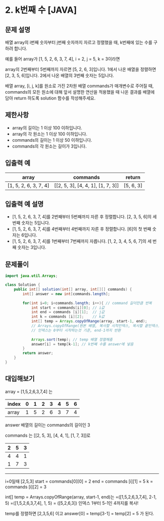 # 2. k번째 수 [JAVA]

## 문제 설명

배열 array의 i번째 숫자부터 j번째 숫자까지 자르고 정렬했을 때, k번째에 있는 수를 구하려 합니다.

예를 들어 array가 [1, 5, 2, 6, 3, 7, 4], i = 2, j = 5, k = 3이라면

array의 2번째부터 5번째까지 자르면 [5, 2, 6, 3]입니다.
1에서 나온 배열을 정렬하면 [2, 3, 5, 6]입니다.
2에서 나온 배열의 3번째 숫자는 5입니다.

배열 array, [i, j, k]를 원소로 가진 2차원 배열 commands가 매개변수로 주어질 때, 
commands의 모든 원소에 대해 앞서 설명한 연산을 적용했을 때 나온 결과를 배열에 담아 return 하도록 solution 함수를 작성해주세요.

## 제한사항
- array의 길이는 1 이상 100 이하입니다.
- array의 각 원소는 1 이상 100 이하입니다.
- commands의 길이는 1 이상 50 이하입니다.
- commands의 각 원소는 길이가 3입니다.

## 입출력 예
array	 | commands |	return
--- | --- | ---
[1, 5, 2, 6, 3, 7, 4] |	[[2, 5, 3], [4, 4, 1], [1, 7, 3]] |	[5, 6, 3]

## 입출력 예 설명
- [1, 5, 2, 6, 3, 7, 4]를 2번째부터 5번째까지 자른 후 정렬합니다. [2, 3, 5, 6]의 세 번째 숫자는 5입니다.
- [1, 5, 2, 6, 3, 7, 4]를 4번째부터 4번째까지 자른 후 정렬합니다. [6]의 첫 번째 숫자는 6입니다.
- [1, 5, 2, 6, 3, 7, 4]를 1번째부터 7번째까지 자릅니다. [1, 2, 3, 4, 5, 6, 7]의 세 번째 숫자는 3입니다.

## 문제풀이
```java
import java.util.Arrays;

class Solution {
    public int[] solution(int[] array, int[][] commands) {
        int[] answer = new int[commands.length];
       
        for(int i=0; i<commands.length; i++){ // command 길이만큼 반복
            int start = commands[i][0]; // i값
            int end = commands [i][1];  // j값
            int k = commands [i][2];    // k값
            int[] temp = Arrays.copyOfRange(array, start-1, end);
            // Arrays.copyOfRange(원본 배열, 복사할 시작인덱스, 복사할 끝인덱스) 
            // 인덱스는 0부터 시작하는것 기준, end-1까지 반환
            
            Arrays.sort(temp); // temp 배열 정렬해줌
            answer[i] = temp[k-1]; // k번째 수를 answer에 넣음
        }
        return answer;
    }
}
```

## 대입해보기
array = [1,5,2,6,3,7,4] 는

index | 0 | 1 | 2 | 3 | 4 | 5 | 6 
--- | --- | --- | --- | --- | --- | --- | --- 
array | 1 | 5 | 2 | 6 | 3 | 7 | 4 

answer 배열의 길이는 commands의 길이인 3

commands 는 [[2, 5, 3], [4, 4, 1], [1, 7, 3]]로

2 | 5 | 3
--- | --- | --- 
4 | 4 | 1
1 | 7 | 3

---

i=0일때 [2,5,3]
start = commands[0][0] = 2
end = commands [i][1] = 5
k = commands [i][2] = 3

int[] temp = Arrays.copyOfRange(array, start-1, end)는
            =([1,5,2,6,3,7,4], 2-1, 5)
            =([1,5,2,6,3,7,4], 1, 5)
            = ([5,2,6,3]) 인덱스 1부터 5-1인 4까지를 복사!

temp를 정렬하면 [2,3,5,6] 이고
answer[0] = temp[3-1] = temp[2] = 5 가 된다.



